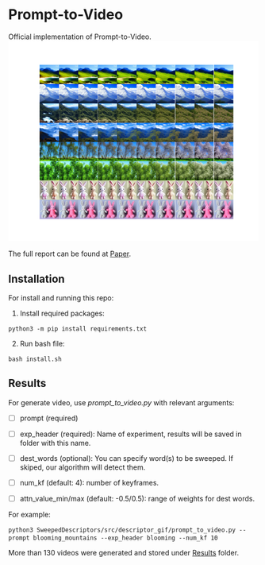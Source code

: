 # Prompt-to-Video
Official implementation of Prompt-to-Video.
![p2v_images](p2v_images.png)

The full report can be found at [Paper](https://github.com/00itamarts00/SweepedDescriptors/blob/main/P2V.pdf).

## Installation
For install and running this repo:

1. Install required packages:
```
python3 -m pip install requirements.txt
```

2. Run bash file:
 ```
bash install.sh
```

## Results
For generate video, use *prompt_to_video.py* with relevant arguments:
- [ ] prompt (required)

- [ ] exp_header (required): Name of experiment, results will be saved in folder with this name.

- [ ] dest_words (optional): You can specify word(s) to be sweeped. If skiped, our algorithm will detect them.

- [ ] num_kf (default: 4): number of keyframes.

- [ ] attn_value_min/max (default: -0.5/0.5): range of weights for dest words.
	
For example:
 ```
python3 SweepedDescriptors/src/descriptor_gif/prompt_to_video.py --prompt blooming_mountains --exp_header blooming --num_kf 10
```
More than 130 videos were generated and stored under [Results](https://github.com/00itamarts00/SweepedDescriptors/tree/main/results) folder.
